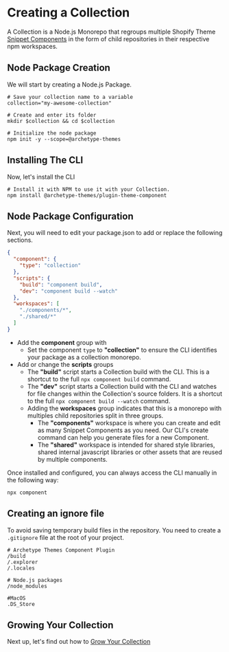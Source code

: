 # Creating a Collection

A Collection is a Node.js Monorepo that regroups multiple Shopify Theme [Snippet Components](Snippet-Components.md) in
the form of child repositories in their respective npm workspaces.

## Node Package Creation

We will start by creating a Node.js Package.

```shell
# Save your collection name to a variable
collection="my-awesome-collection"

# Create and enter its folder
mkdir $collection && cd $collection

# Initialize the node package
npm init -y --scope=@archetype-themes
```

## Installing The CLI

Now, let's install the CLI

```shell
# Install it with NPM to use it with your Collection.
npm install @archetype-themes/plugin-theme-component
```

## Node Package Configuration

Next, you will need to edit your package.json to add or replace the following sections.

```json
{
  "component": {
    "type": "collection"
  },
  "scripts": {
    "build": "component build",
    "dev": "component build --watch"
  },
  "workspaces": [
    "./components/*",
    "./shared/*"
  ]
}
```

- Add the **component** group with
  - Set the component `type` to **"collection"** to ensure the CLI identifies your package as a collection monorepo.
- Add or change the **scripts** groups
  - The **"build"** script starts a Collection build with the CLI. This is a shortcut to the full `npx component build`
    command.
  - The **"dev"** script starts a Collection build with the CLI and watches for file changes within the Collection's
    source folders. It is a shortcut to the full `npx component build --watch` command.
  - Adding the **workspaces** group indicates that this is a monorepo with multiples child repositories split in three
    groups.
    - The **"components"** workspace is where you can create and edit as many Snippet Components as you need. Our CLI's
      create command can help you generate files for a new Component.
    - The **"shared"** workspace is intended for shared style libraries, shared internal javascript libraries or other
      assets that are reused by multiple components.

Once installed and configured, you can always access the CLI manually in the following way:

```shell
npx component
```

## Creating an ignore file

To avoid saving temporary build files in the repository. You need to create a `.gitignore` file at the root of your
project.

```gitignore
# Archetype Themes Component Plugin
/build
/.explorer
/.locales

# Node.js packages
/node_modules

#MacOS
.DS_Store
```

## Growing Your Collection

Next up, let's find out how to [Grow Your Collection](Growing-Your-Collection.md)

